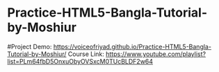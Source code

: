 # Practice-HTML5-Bangla-Tutorial-by-Moshiur
#Project Demo: https://voiceofriyad.github.io/Practice-HTML5-Bangla-Tutorial-by-Moshiur/
Course Link: https://www.youtube.com/playlist?list=PLm64fbD5OnxuObyOVSxcM0TUcBLDF2w64
